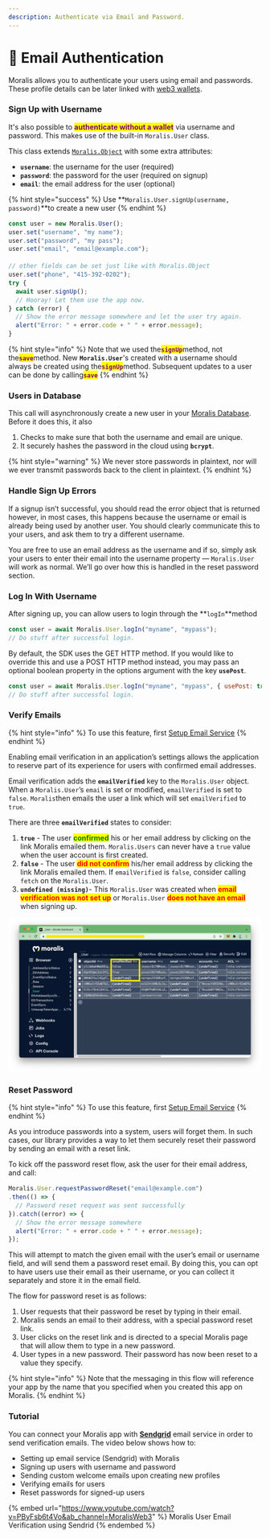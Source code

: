 ```yaml
---
description: Authenticate via Email and Password.
---
```


# 📧 Email Authentication

Moralis allows you to authenticate your users using email and passwords. These profile details can be later linked with [web3 wallets](../web3-login.md).

### Sign Up with Username

It's also possible to <mark style="color:purple;">**authenticate without a wallet**</mark> via username and password. This makes use of the built-in `Moralis.User` class.

This class extends [`Moralis.Object`](../../database/objects.md) with some extra attributes:

* **`username`**: the username for the user (required)
* **`password`**: the password for the user (required on signup)
* **`email`**: the email address for the user (optional)

{% hint style="success" %}
Use **`Moralis.User.signUp(username, password)`**to create a new user
{% endhint %}

```javascript
const user = new Moralis.User();
user.set("username", "my name");
user.set("password", "my pass");
user.set("email", "email@example.com");

// other fields can be set just like with Moralis.Object
user.set("phone", "415-392-0202");
try {
  await user.signUp();
  // Hooray! Let them use the app now.
} catch (error) {
  // Show the error message somewhere and let the user try again.
  alert("Error: " + error.code + " " + error.message);
}
```

{% hint style="info" %}
Note that we used the<mark style="color:purple;">**`signUp`**</mark>method, not the<mark style="color:purple;">**`save`**</mark>method. New **`Moralis.User`**'s created with a username should always be created using the<mark style="color:purple;">**`signUp`**</mark>method. Subsequent updates to a user can be done by calling<mark style="color:purple;">**`save`**</mark>
{% endhint %}

### Users in Database

This call will asynchronously create a new user in your [Moralis Database](../../database/). Before it does this, it also

1. Checks to make sure that both the username and email are unique.
2. It securely hashes the password in the cloud using **`bcrypt`**.

{% hint style="warning" %}
We never store passwords in plaintext, nor will we ever transmit passwords back to the client in plaintext.
{% endhint %}

### Handle Sign Up Errors

If a signup isn’t successful, you should read the error object that is returned however, in most cases, this happens because the username or email is already being used by another user. You should clearly communicate this to your users, and ask them to try a different username.

You are free to use an email address as the username and if so, simply ask your users to enter their email into the username property — `Moralis.User` will work as normal. We’ll go over how this is handled in the reset password section.

### Log In With Username

After signing up, you can allow users to login through the \*\*`logIn`\*\*method

```javascript
const user = await Moralis.User.logIn("myname", "mypass");
// Do stuff after successful login.
```

By default, the SDK uses the GET HTTP method. If you would like to override this and use a POST HTTP method instead, you may pass an optional boolean property in the options argument with the key **`usePost`**.

```javascript
const user = await Moralis.User.logIn("myname", "mypass", { usePost: true });
// Do stuff after successful login.
```

### Verify Emails

{% hint style="info" %}
To use this feature, first [Setup Email Service](sending-email.md)
{% endhint %}

Enabling email verification in an application’s settings allows the application to reserve part of its experience for users with confirmed email addresses.

Email verification adds the **`emailVerified`** key to the `Moralis.User` object. When a `Moralis.User`’s `email` is set or modified, `emailVerified` is set to `false`. `Moralis`then emails the user a link which will set `emailVerified` to `true`.

There are three **`emailVerified`** states to consider:

1. **`true`** - The user <mark style="color:green;">**confirmed**</mark> his or her email address by clicking on the link Moralis emailed them. `Moralis.Users` can never have a `true` value when the user account is first created.
2. **`false`** - The user <mark style="color:red;">**did not confirm**</mark> his/her email address by clicking the link Moralis emailed them. If `emailVerified` is `false`, consider calling `fetch` on the `Moralis.User`.
3. **`undefined (missing)`**- This `Moralis.User` was created when <mark style="color:red;">**email verification was not set up**</mark> or `Moralis.User` <mark style="color:red;">**does not have an email**</mark> when signing up.

![User class in Moralis Database](<../../../.gitbook/assets/Screenshot 2022-03-15 at 1.33.58 PM.png>)

### Reset Password

{% hint style="info" %}
To use this feature, first [Setup Email Service](sending-email.md)
{% endhint %}

As you introduce passwords into a system, users will forget them. In such cases, our library provides a way to let them securely reset their password by sending an email with a reset link.

To kick off the password reset flow, ask the user for their email address, and call:

```javascript
Moralis.User.requestPasswordReset("email@example.com")
.then(() => {
  // Password reset request was sent successfully
}).catch((error) => {
  // Show the error message somewhere
  alert("Error: " + error.code + " " + error.message);
});
```

This will attempt to match the given email with the user’s email or username field, and will send them a password reset email. By doing this, you can opt to have users use their email as their username, or you can collect it separately and store it in the email field.

The flow for password reset is as follows:

1. User requests that their password be reset by typing in their email.
2. Moralis sends an email to their address, with a special password reset link.
3. User clicks on the reset link and is directed to a special Moralis page that will allow them to type in a new password.
4. User types in a new password. Their password has now been reset to a value they specify.

{% hint style="info" %}
Note that the messaging in this flow will reference your app by the name that you specified when you created this app on Moralis.
{% endhint %}

### Tutorial

You can connect your Moralis app with [**Sendgrid**](https://sendgrid.com) email service in order to send verification emails. The video below shows how to:

* Setting up email service (Sendgrid) with Moralis
* Signing up users with username and password
* Sending custom welcome emails upon creating new profiles
* Verifying emails for users
* Reset passwords for signed-up users

{% embed url="https://www.youtube.com/watch?v=PByFsb6t4Vo&ab_channel=MoralisWeb3" %}
Moralis User Email Verification using Sendrid
{% endembed %}
